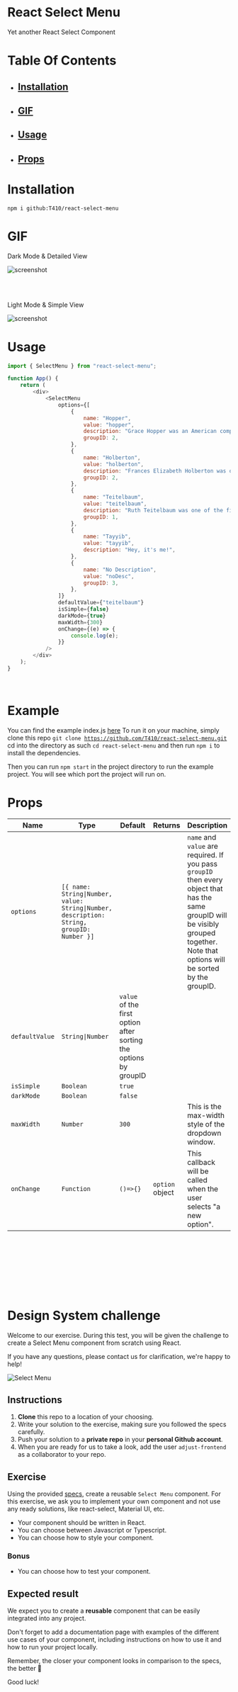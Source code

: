 # React Select Menu

Yet another React Select Component

# Table Of Contents

- ## [Installation](#installation)
- ## [GIF](#gif)
- ## [Usage](#usage)
- ## [Props](#props)

# Installation

`npm i github:T410/react-select-menu`

# GIF

Dark Mode & Detailed View

![screenshot](darkMode.gif)

<br/>
<br/>

Light Mode & Simple View

![screenshot](lightMode.gif)

# Usage

```js
import { SelectMenu } from "react-select-menu";

function App() {
	return (
		<div>
			<SelectMenu
				options={[
					{
						name: "Hopper",
						value: "hopper",
						description: "Grace Hopper was an American computer scientist and US Navy rear admiral.",
						groupID: 2,
					},
					{
						name: "Holberton",
						value: "holberton",
						description: "Frances Elizabeth Holberton was one of the programmers of the first computer.",
						groupID: 2,
					},
					{
						name: "Teitelbaum",
						value: "teitelbaum",
						description: "Ruth Teitelbaum was one of the first computer programmers in the world",
						groupID: 1,
					},
					{
						name: "Tayyib",
						value: "tayyib",
						description: "Hey, it's me!",
					},
					{
						name: "No Description",
						value: "noDesc",
						groupID: 3,
					},
				]}
				defaultValue={"teitelbaum"}
				isSimple={false}
				darkMode={true}
				maxWidth={300}
				onChange={(e) => {
					console.log(e);
				}}
			/>
		</div>
	);
}
```

<br/>

# Example

You can find the example index.js [here](src/index.js)
To run it on your machine, simply clone this repo <code>git clone https://github.com/T410/react-select-menu.git</code> cd into the directory as such <code>cd react-select-menu</code> and then run <code>npm i</code> to install the dependencies.

Then you can run <code>npm start</code> in the project directory to run the example project. You will see which port the project will run on.

# Props

| Name           | Type                                                                                      | Default                                                          | Returns         | Description                                                                                                                                                                           |
| -------------- | ----------------------------------------------------------------------------------------- | ---------------------------------------------------------------- | --------------- | ------------------------------------------------------------------------------------------------------------------------------------------------------------------------------------- |
| `options`      | `[{ name: String\|Number, value: String\|Number, description: String, groupID: Number }]` |                                                                  |                 | `name` and `value` are required. If you pass `groupID` then every object that has the same groupID will be visibly grouped together. Note that options will be sorted by the groupID. |
| `defaultValue` | `String\|Number`                                                                          | `value` of the first option after sorting the options by groupID |                 |                                                                                                                                                                                       |
| `isSimple`     | `Boolean`                                                                                 | `true`                                                           |                 |                                                                                                                                                                                       |
| `darkMode`     | `Boolean`                                                                                 | `false`                                                          |                 |                                                                                                                                                                                       |
| `maxWidth`     | `Number`                                                                                  | `300`                                                            |                 | This is the max-width style of the dropdown window.                                                                                                                                   |
| `onChange`     | `Function`                                                                                | `()=>{}`                                                         | `option` object | This callback will be called when the user selects "a new option".                                                                                                                    |

<br/>
<br/>
<br/>
<br/>
<br/>
<br/>
<br/>

# Design System challenge

Welcome to our exercise. During this test, you will be given the challenge to create a Select Menu component from scratch using React.

If you have any questions, please contact us for clarification, we're happy to help!

![Select Menu](select-menu.jpg)

## Instructions

1. **Clone** this repo to a location of your choosing.
2. Write your solution to the exercise, making sure you followed the specs carefully.
3. Push your solution to a **private repo** in your **personal Github account**.
4. When you are ready for us to take a look, add the user `adjust-frontend` as a collaborator to your repo.

## Exercise

Using the provided [specs](specs.png), create a reusable `Select Menu` component. For this exercise, we ask you to implement your own component and not use any ready solutions, like react-select, Material UI, etc.

- Your component should be written in React.
- You can choose between Javascript or Typescript.
- You can choose how to style your component.

### Bonus

- You can choose how to test your component.

## Expected result

We expect you to create a **reusable** component that can be easily integrated into any project.

Don't forget to add a documentation page with examples of the different use cases of your component, including instructions on how to use it and how to run your project locally.

Remember, the closer your component looks in comparison to the specs, the better 🙂

Good luck!
